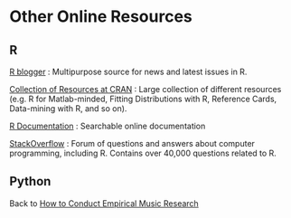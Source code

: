 # Other Online Resources

## R

[R blogger](http://www.r-bloggers.com)
: Multipurpose source for news and latest issues in R.

[Collection of Resources at CRAN](http://cran.r-project.org/other-docs.html)
: Large collection of different resources (e.g. R for Matlab-minded, Fitting Distributions with R, Reference Cards, Data-mining with R, and so on).

[R Documentation](http://www.rdocumentation.org)
: Searchable online documentation

[StackOverflow](http://stackoverflow.com/questions/tagged/r)
: Forum of questions and answers about computer programming, including R.  Contains over 40,000 questions related to R.

## Python



Back to [How to Conduct Empirical Music Research](https://github.com/tuomaseerola/emr)

